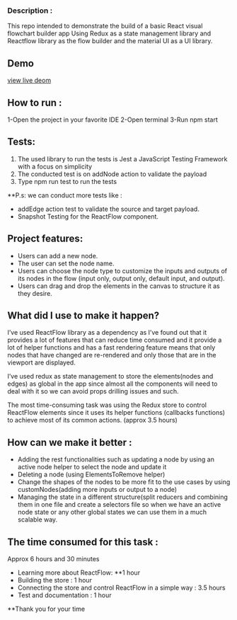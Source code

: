  ### Description : 
This repo intended to demonstrate the build of a basic React visual flowchart builder app
Using Redux as a state management library and Reactflow library as the flow builder and the material UI as a UI library.
 ## Demo
 [view live deom](https://majdmaihoub1.github.io/react-flow-builder-test/)

## How to run :
1-Open the project in your favorite IDE
2-Open terminal 
3-Run npm start

## Tests:
1. The used library to run the tests is Jest a JavaScript Testing Framework with a focus on simplicity
2. The conducted test is on addNode action to validate the payload
3. Type npm run test to run the tests

**P.s: we can conduct more tests like :
- addEdge action test to validate the source and target payload.
- Snapshot Testing for the ReactFlow component.

## Project features:
- Users can add a new node.
- The user can set the node name.
- Users can choose the node type to customize the inputs and outputs of its nodes in the flow (input only, output only, default input, and output).
- Users can drag and drop the elements in the canvas to structure it as they desire.

## What did I use to make it happen?

I’ve used ReactFlow library as a dependency as I’ve found out that it provides a lot of features that can reduce time consumed and it provide a lot of helper functions and has a fast rendering feature means that only nodes that have changed are re-rendered and only those that are in the viewport are displayed.

I’ve used redux as state management to store the elements(nodes and edges) as global in the app since almost all the components will need to deal with it so we can avoid props drilling issues and such. 

The most time-consuming task was using the Redux store to control ReactFlow elements since it uses its helper functions (callbacks functions) to achieve most of its common actions.
(approx 3.5 hours)


 ## How can we make it better :
- Adding the rest functionalities such as updating a node by using an active node helper to select the node and update it
- Deleting a node (using ElementsToRemove helper)
- Change the shapes of the nodes to be more fit to the use cases by using customNodes(adding more inputs or output to a node)
- Managing the state in a different structure(split reducers and combining them in one file and create a selectors file so when we have an active node state or any other global states we can use them in a much scalable way.

## The time consumed for this task :
Approx 6 hours and 30 minutes
- Learning more about ReactFlow: **1 hour
- Building the store : 1 hour
- Connecting the store and control ReactFlow in a simple way : 3.5 hours
- Test and documentation : 1 hour



**Thank you for your time







